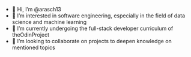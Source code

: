 - 👋 Hi, I’m @arasch13
- 👀 I’m interested in software engineering, especially in the field of data science and machine learning 
- 🌱 I’m currently undergoing the full-stack developer curriculum of theOdinProject
- 💞️ I’m looking to collaborate on projects to deepen knowledge on mentioned topics

<!---
arasch13/arasch13 is a ✨ special ✨ repository because its `README.md` (this file) appears on your GitHub profile.
You can click the Preview link to take a look at your changes.
--->
